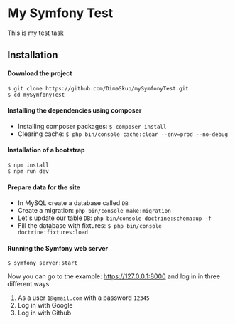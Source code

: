 # My Symfony Test
This is my test task

## Installation
#### Download the project
    $ git clone https://github.com/DimaSkup/mySymfonyTest.git
    $ cd mySymfonyTest
    
#### Installing the dependencies using composer 
* Installing composer packages: `$ composer install`
* Clearing cache: `$ php bin/console cache:clear --env=prod --no-debug`
    
#### Installation of a bootstrap
    $ npm install
    $ npm run dev
    
#### Prepare data for the site
* In MySQL create a database called `DB`
* Create a migration: `php bin/console make:migration`
* Let's update our table `DB`: `php bin/console doctrine:schema:up -f`
* Fill the database with fixtures:
    `$ php bin/console doctrine:fixtures:load`
    
#### Running the Symfony web server
    $ symfony server:start
Now you can go to the example: https://127.0.0.1:8000 and log in in three different ways:
1. As a user `1@gmail.com` with a password `12345`
2. Log in with Google
3. Log in with Github

